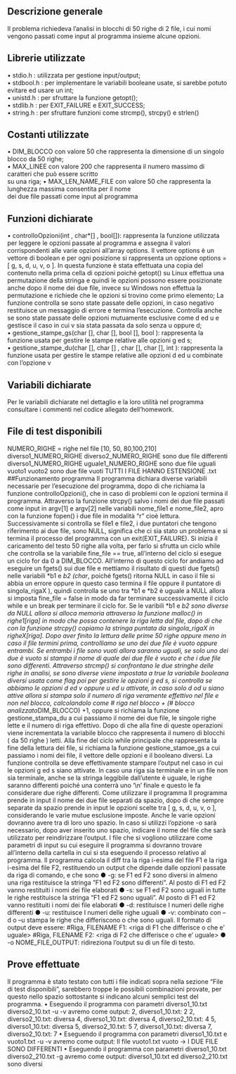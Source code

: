## Descrizione generale
  Il problema richiedeva l’analisi in blocchi di 50 righe di 2 file, i cui nomi vengono passati come input al 
  programma insieme alcune opzioni.
## Librerie utilizzate
  • stdio.h : utilizzata per gestione input/output; <br />
  • stdbool.h : per implementare le variabili booleane usate, si sarebbe potuto evitare ed usare un int;<br />
  • unistd.h : per sfruttare la funzione getopt();<br />
  • stdlib.h : per EXIT_FAILURE e EXIT_SUCCESS;<br />
  • string.h : per sfruttare funzioni come strcmp(), strcpy() e strlen()<br />
  
## Costanti utilizzate
  • DIM_BLOCCO con valore 50 che rappresenta la dimensione di un singolo blocco da 50 righe;<br />
  • MAX_LINEE con valore 200 che rappresenta il numero massimo di caratteri che può essere scritto <br />
  su una riga;
  • MAX_LEN_NAME_FILE con valore 50 che rappresenta la lunghezza massima consentita per il nome <br />
  dei due file passati come input al programma 
## Funzioni dichiarate
  • controlloOpzioni(int , char*[] , bool[]): rappresenta la funzione utilizzata per leggere le opzioni 
  passate al programma e assegna il valori corrispondenti alle varie opzioni all’array options.
  Il vettore options è un vettore di boolean e per ogni posizione si rappresenta un opzione
  options = [ g, s, d, u, v, o ]. In questa funzione è stata effettuata una copia del contenuto nella 
  prima cella di opzioni poiché getopt() su Linux effettua una permutazione della stringa e quindi le 
  opzioni possono essere posizionate anche dopo il nome dei due file, invece su Windows non 
  effettua la permutazione e richiede che le opzioni si trovino come primo elemento;
  La funzione controlla se sono state passate delle opzioni, in caso negativo restituisce un messaggio 
  di errore e termina l’esecuzione. Controlla anche se sono state passate delle opzioni mutuamente 
  esclusive come d ed u e gestisce il caso in cui v sia stata passata da solo senza u oppure d;<br />
  • gestione_stampe_gs(char [], char [], bool [], bool ): rappresenta la funzione usata per gestire le 
  stampe relative alle opzioni g ed s;<br />
  • gestione_stampe_du(char [], char [] , char [], char [], int ): rappresenta la funzione usata per gestire 
  le stampe relative alle opzioni d ed u combinate con l’opzione v
 
## Variabili dichiarate
  Per le variabili dichiarate nel dettaglio e la loro utilità nel programma consultare i commenti nel
  codice allegato dell’homework.
## File di test disponibili
  NUMERO_RIGHE = righe nel file [10, 50, 80,100,210]<br />
  diverso1_NUMERO_RIGHE diverso2_NUMERO_RIGHE sono due file differenti <br />
  diverso1_NUMERO_RIGHE uguale1_NUMERO_RIGHE sono due file uguali <br />
  vuoto1 vuoto2 sono due file vuoti TUTTI I FILE HANNO ESTENSIONE .txt <br />
##Funzionamento programma 
  Il programma dichiara diverse variabili necessarie per l’esecuzione del programma, dopo di che richiama la 
  funzione controlloOpzioni(), che in caso di problemi con le opzioni termina il programma. 
  Attraverso la funzione strcpy() salvo i nomi dei due file passati come input in argv[1] e argv[2] nelle variabili 
  nome_file1 e nome_file2, apro con la funzione fopen() i due file in modalità “r” cioè lettura. 
  Successivamente si controlla se file1 e file2, i due puntatori che tengono riferimento ai due file, sono NULL, 
  significa che ci sia stato un problema e si termina il processo del programma con un exit(EXIT_FAILURE).
  Si inizia il caricamento del testo 50 righe alla volta, per farlo si sfrutta un ciclo while che controlla se la 
  variabile fine_file == true, all’interno del ciclo si esegue un ciclo for da 0 a DIM_BLOCCO. All’interno di 
  questo ciclo for andiamo ad eseguire un fgets() sui due file e mettiamo il risultato di questi due fgets() nelle 
  variabili *b1 e *b2 (char*, poiché fgets() ritorna NULL in caso il file si abbia un errore oppure in questo caso 
  termina il file oppure il puntatore di singola_rigaX ), quindi controlla se uno tra *b1 e *b2 è uguale a NULL 
  allora si imposta fine_file = false in modo da far terminare successivamente il ciclo while e un break per 
  terminare il ciclo for. 
  Se le varibili *b1 e *b2 sono diverse da NULL allora si alloca memoria attraverso la funzione malloc() in 
  righe1[riga] in modo che possa contenere la riga letta dal file, dopo di che con la funzione strcpy() copiamo 
  la stringa puntata da singola_rigaX in righeX[riga].
  Dopo aver finito la lettura delle prime 50 righe oppure meno in caso il file termini prima, controlliamo se 
  uno dei due file è vuoto oppure entrambi. Se entrambi i file sono vuoti allora saranno uguali, se solo uno 
  dei due è vuoto si stampa il nome di quale dei due file è vuoto e che i due file sono differenti.
  Attraverso strcmp() si confrontano le due stringhe delle righe in analisi, se sono diverse viene impostata a 
  true la variabile booleana diversi usata come flag poi per gestire le opzioni g ed s, si controlla se abbiamo le 
  opzioni d ed v oppure u ed u attivate, in caso solo d od u siano attive allora si stampa solo il numero di riga
  veramente effettivo nel file e non nel blocco, calcolandolo come # riga nel blocco + (# blocco
  analizzato*DIM_BLOCCO) +1, oppure si richiama la funzione gestione_stampa_du a cui passiamo il nome 
  dei due file, le singole righe lette e il numero di riga effettivo. 
  Dopo di che alla fine di queste operazioni viene incrementata la variabile blocco che rappresenta il numero 
  di blocchi ( da 50 righe ) letti. Alla fine del ciclo while principale che rappresenta la fine della lettura dei file, 
  si richiama la funzione gestione_stamoe_gs a cui passiamo i nomi dei file, il vettore delle opzioni e il 
  booleano diversi. La funzione controlla se deve effettivamente stampare l’output nel caso in cui le opzioni g 
  ed s siano attivate.
  In caso una riga sia terminale e in un file non sia terminale, anche se la stringa leggibile dall’utente è uguale, 
  le righe saranno differenti poiché una conterrà uno ‘\n’ finale e questo le fa considerare due righe 
  differenti. 
  Come utilizzare il programma
  Il programma prende in input il nome dei due file separati da spazio, dopo di che sempre separate da spazio 
  prende in input le opzioni scelte tra [ g, s, d, u, v, o ], considerando le varie mutue esclusione imposte. 
  Anche le varie opzioni dovranno avere tra di loro uno spazio.
  In caso si utilizzi l’opzione -o sarà necessario, dopo aver inserito uno spazio, indicare il nome del file che 
  sarà utilizzato per reindirizzare l’output. I file che si vogliono utilizzare come parametri di input su cui 
  eseguire il programma si dovranno trovare all’interno della cartella in cui si sta eseguendo il processo 
  relativo al programma.
  Il programma calcola il diff tra la riga i-esima del file F1 e la riga i-esima del file F2, restituendo un output che dipende dalle opzioni passate da riga di comando, e che sono
  ●	-g: se F1 ed F2 sono diversi in almeno una riga restituisce la stringa ”F1 ed F2 sono differenti”. Al posto di F1 ed F2 vanno restituiti i nomi dei file elaborati
  ●	-s: se F1 ed F2 sono uguali in tutte le righe restituisce la stringa “F1 ed F2 sono uguali”. Al posto di F1 ed F2 vanno restituiti i nomi dei file elaborati
  ●	-d: restituisce I numeri delle righe differenti
  ●	-u: restituisce I numeri delle righe uguali
  ●	-v: combinato con –d o –u stampa le righe che differiscono o che sono uguali. Il formato di output deve essere:
                #Riga, FILENAME F1: <riga di F1 che differisce o che e’ uguale>
                #Riga, FILENAME F2: <riga di F2 che differisce o che e’ uguale>
  ●	-o NOME_FILE_OUTPUT: ridireziona l’output su di un file di testo. 

## Prove effettuate
  Il programma è stato testato con tutti i file indicati sopra nella sezione “File di test disponibili”, sarebbero 
  troppe le possibili combinazioni provate, per questo nello spazio sottostante si indicano alcuni semplici test 
  del programma.
  • Eseguendo il programma con parametri diverso1_10.txt diverso2_10.txt -u -v avremo come output:
  2, diverso1_10.txt: 2
  2, diverso2_10.txt: diversa
  4, diverso1_10.txt: diversa
  4, diverso2_10.txt: 4
  5, diverso1_10.txt: diversa
  5, diverso2_10.txt: 5
  7, diverso1_10.txt: diversa
  7, diverso2_10.txt: 7
  • Eseguendo il programma con parametri diverso1_10.txt e vuoto1.txt -u -v avremo come output:
  Il file vuoto1.txt vuoto -> I DUE FILE SONO DIFFERENTI
  • Eseguendo il programma con parametri diverso1_10.txt diverso2_210.txt -g avremo come output:
  diverso1_10.txt ed diverso2_210.txt sono diversi
